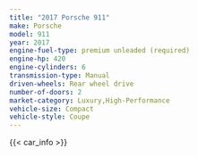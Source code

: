 ```yaml
---
title: "2017 Porsche 911"
make: Porsche
model: 911
year: 2017
engine-fuel-type: premium unleaded (required)
engine-hp: 420
engine-cylinders: 6
transmission-type: Manual
driven-wheels: Rear wheel drive
number-of-doors: 2
market-category: Luxury,High-Performance
vehicle-size: Compact
vehicle-style: Coupe
---
```


{{< car_info >}}
